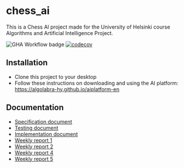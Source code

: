 # chess_ai
This is a Chess AI project made for the University of Helsinki course Algorithms and Artificial Intelligence Project.

![GHA Workflow badge](https://github.com/arouvari/chess_ai/workflows/CI/badge.svg) [![codecov](https://codecov.io/gh/arouvari/chess_ai/graph/badge.svg?token=0B5YL0WV4M)](https://codecov.io/gh/arouvari/chess_ai)

## Installation
- Clone this project to your desktop
- Follow these instructions on downloading and using the AI platform: https://algolabra-hy.github.io/aiplatform-en

## Documentation
- [Specification document](specification.md)
- [Testing document](testing.md)
- [Implementation document](implementation.md)
- [Weekly report 1](Week1_report.md)
- [Weekly report 2](Week2_report.md)
- [Weekly report 4](Week4_report.md)
- [Weekly report 5](Week5_report.md)
